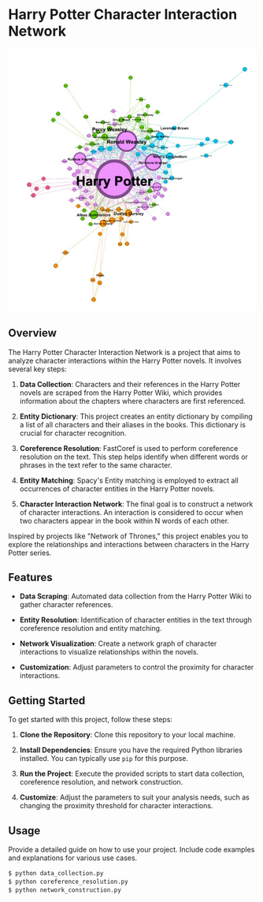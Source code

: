 # Harry Potter Character Interaction Network

![Harry Potter](./screenshots/network.jpeg)

## Overview

The Harry Potter Character Interaction Network is a project that aims to analyze character interactions within the Harry Potter novels. It involves several key steps:

1. **Data Collection**: Characters and their references in the Harry Potter novels are scraped from the Harry Potter Wiki, which provides information about the chapters where characters are first referenced.

2. **Entity Dictionary**: This project creates an entity dictionary by compiling a list of all characters and their aliases in the books. This dictionary is crucial for character recognition.

3. **Coreference Resolution**: FastCoref is used to perform coreference resolution on the text. This step helps identify when different words or phrases in the text refer to the same character.

4. **Entity Matching**: Spacy's Entity matching is employed to extract all occurrences of character entities in the Harry Potter novels.

5. **Character Interaction Network**: The final goal is to construct a network of character interactions. An interaction is considered to occur when two characters appear in the book within N words of each other.

Inspired by projects like "Network of Thrones," this project enables you to explore the relationships and interactions between characters in the Harry Potter series.

## Features

- **Data Scraping**: Automated data collection from the Harry Potter Wiki to gather character references.

- **Entity Resolution**: Identification of character entities in the text through coreference resolution and entity matching.

- **Network Visualization**: Create a network graph of character interactions to visualize relationships within the novels.

- **Customization**: Adjust parameters to control the proximity for character interactions.

## Getting Started

To get started with this project, follow these steps:

1. **Clone the Repository**: Clone this repository to your local machine.

2. **Install Dependencies**: Ensure you have the required Python libraries installed. You can typically use `pip` for this purpose.

3. **Run the Project**: Execute the provided scripts to start data collection, coreference resolution, and network construction.

4. **Customize**: Adjust the parameters to suit your analysis needs, such as changing the proximity threshold for character interactions.

## Usage

Provide a detailed guide on how to use your project. Include code examples and explanations for various use cases.

```bash
$ python data_collection.py
$ python coreference_resolution.py
$ python network_construction.py
```